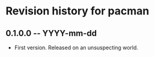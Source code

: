 # Revision history for pacman

## 0.1.0.0  -- YYYY-mm-dd

* First version. Released on an unsuspecting world.
